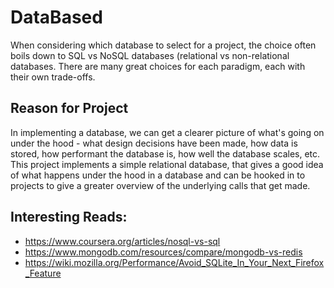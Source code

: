 # DataBased
When considering which database to select for a project, the choice often boils down to SQL vs NoSQL databases (relational vs non-relational databases. There are many great choices for each paradigm, each with their own trade-offs. 

## Reason for Project
In implementing a database, we can get a clearer picture of what's going on under the hood - what design decisions have been made, how data is stored, how performant the database is, how well the database scales, etc. 
This project implements a simple relational database, that gives a good idea of what happens under the hood in a database and can be hooked in to projects to give a greater overview of the underlying calls that get made.

## Interesting Reads:
- https://www.coursera.org/articles/nosql-vs-sql
- https://www.mongodb.com/resources/compare/mongodb-vs-redis
- https://wiki.mozilla.org/Performance/Avoid_SQLite_In_Your_Next_Firefox_Feature
